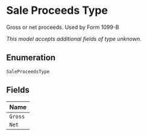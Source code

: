 
# Sale Proceeds Type

Gross or net proceeds. Used by Form 1099-B

*This model accepts additional fields of type unknown.*

## Enumeration

`SaleProceedsType`

## Fields

| Name |
|  --- |
| `Gross` |
| `Net` |

